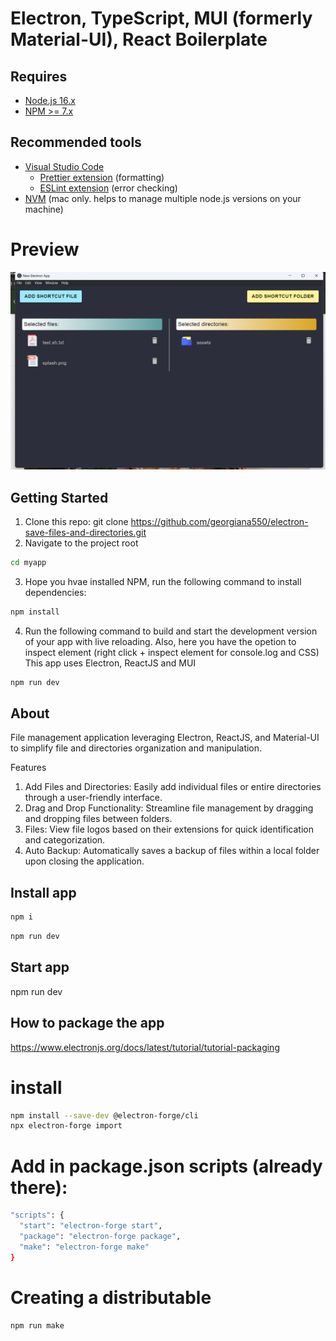# Electron, TypeScript, MUI (formerly Material-UI), React Boilerplate

## Requires

- [Node.js 16.x](https://nodejs.org/en/)
- [NPM >= 7.x](https://github.com/npm/cli)

## Recommended tools

- [Visual Studio Code](https://code.visualstudio.com/)
  - [Prettier extension](https://marketplace.visualstudio.com/items?itemName=esbenp.prettier-vscode) (formatting)
  - [ESLint extension](https://marketplace.visualstudio.com/items?itemName=dbaeumer.vscode-eslint) (error checking)
- [NVM](https://github.com/nvm-sh/nvm) (mac only. helps to manage multiple node.js versions on your machine)

# Preview
![screenshot](ui.png)


## Getting Started

1. Clone this repo: git clone https://github.com/georgiana550/electron-save-files-and-directories.git
2. Navigate to the project root

```sh
cd myapp
```

3. Hope you hvae installed NPM, run the following command to install dependencies:

```sh
npm install
```

4. Run the following command to build and start the development version of your app with live reloading.
Also, here you have the opetion to inspect element (right click + inspect element for console.log and CSS)
This app uses Electron, ReactJS and MUI

```sh
npm run dev
```

## About
File management application leveraging Electron, ReactJS, and Material-UI to simplify file and directories organization and manipulation.

Features
1. Add Files and Directories: Easily add individual files or entire directories through a user-friendly interface.
2. Drag and Drop Functionality: Streamline file management by dragging and dropping files between folders.
3. Files: View file logos based on their extensions for quick identification and categorization.
4. Auto Backup: Automatically saves a backup of files within a local folder upon closing the application.

## Install app
```sh
npm i
```
```sh
npm run dev
```

## Start app
npm run dev

## How to package the app 
https://www.electronjs.org/docs/latest/tutorial/tutorial-packaging
# install
```sh
npm install --save-dev @electron-forge/cli
npx electron-forge import
```

# Add in package.json scripts (already there):
```sh
"scripts": {
  "start": "electron-forge start",
  "package": "electron-forge package",
  "make": "electron-forge make"
}
```

# Creating a distributable
```sh
npm run make
```